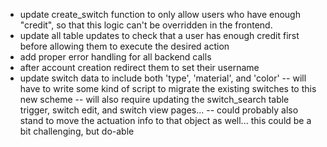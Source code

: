 - update create_switch function to only allow users who have enough "credit", so that this logic can't be overridden in the frontend.
- update all table updates to check that a user has enough credit first before allowing them to execute the desired action
- add proper error handling for all backend calls
- after account creation redirect them to set their username
- update switch data to include both 'type', 'material', and 'color'
-- will have to write some kind of script to migrate the existing switches to this new scheme
-- will also require updating the switch_search table trigger, switch edit, and switch view pages...
-- could probably also stand to move the actuation info to that object as well...  this could be a bit challenging, but do-able